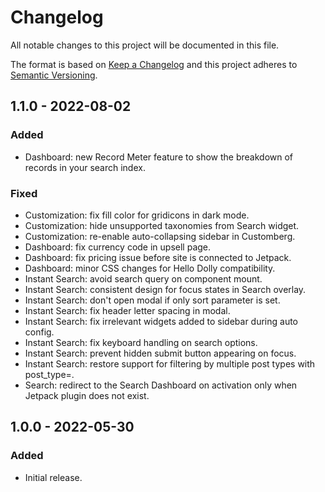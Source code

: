 # Changelog

All notable changes to this project will be documented in this file.

The format is based on [Keep a Changelog](https://keepachangelog.com/en/1.0.0/)
and this project adheres to [Semantic Versioning](https://semver.org/spec/v2.0.0.html).

## 1.1.0 - 2022-08-02
### Added
- Dashboard: new Record Meter feature to show the breakdown of records in your search index.

### Fixed
- Customization: fix fill color for gridicons in dark mode.
- Customization: hide unsupported taxonomies from Search widget.
- Customization: re-enable auto-collapsing sidebar in Customberg.
- Dashboard: fix currency code in upsell page.
- Dashboard: fix pricing issue before site is connected to Jetpack.
- Dashboard: minor CSS changes for Hello Dolly compatibility.
- Instant Search: avoid search query on component mount.
- Instant Search: consistent design for focus states in Search overlay.
- Instant Search: don't open modal if only sort parameter is set.
- Instant Search: fix header letter spacing in modal.
- Instant Search: fix irrelevant widgets added to sidebar during auto config.
- Instant Search: fix keyboard handling on search options.
- Instant Search: prevent hidden submit button appearing on focus.
- Instant Search: restore support for filtering by multiple post types with post_type=.
- Search: redirect to the Search Dashboard on activation only when Jetpack plugin does not exist.

## 1.0.0 - 2022-05-30
### Added
- Initial release.

[1.1.0-beta]: https://github.com/Automattic/jetpack-search-plugin/compare/1.0.0...1.1.0-beta
